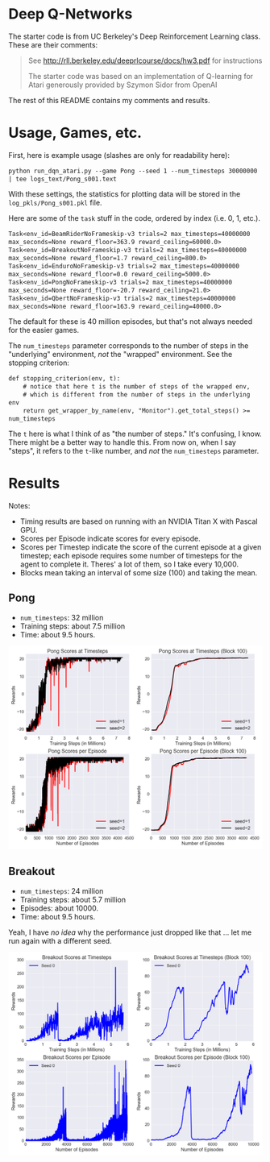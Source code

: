 # Deep Q-Networks

The starter code is from UC Berkeley's Deep Reinforcement Learning class.  These
are their comments:

> See http://rll.berkeley.edu/deeprlcourse/docs/hw3.pdf for instructions
> 
> The starter code was based on an implementation of Q-learning for Atari
> generously provided by Szymon Sidor from OpenAI

The rest of this README contains my comments and results. 

# Usage, Games, etc.

First, here is example usage (slashes are only for readability here):

```
python run_dqn_atari.py --game Pong --seed 1 --num_timesteps 30000000 | tee logs_text/Pong_s001.text
```

With these settings, the statistics for plotting data will be stored in the
`log_pkls/Pong_s001.pkl` file.

Here are some of the `task` stuff in the code, ordered by index (i.e. 0, 1,
etc.).

```
Task<env_id=BeamRiderNoFrameskip-v3 trials=2 max_timesteps=40000000 max_seconds=None reward_floor=363.9 reward_ceiling=60000.0>
Task<env_id=BreakoutNoFrameskip-v3 trials=2 max_timesteps=40000000 max_seconds=None reward_floor=1.7 reward_ceiling=800.0>
Task<env_id=EnduroNoFrameskip-v3 trials=2 max_timesteps=40000000 max_seconds=None reward_floor=0.0 reward_ceiling=5000.0>
Task<env_id=PongNoFrameskip-v3 trials=2 max_timesteps=40000000 max_seconds=None reward_floor=-20.7 reward_ceiling=21.0>
Task<env_id=QbertNoFrameskip-v3 trials=2 max_timesteps=40000000 max_seconds=None reward_floor=163.9 reward_ceiling=40000.0>
```

The default for these is 40 million episodes, but that's not always needed for
the easier games.

The `num_timesteps` parameter corresponds to the number of steps in the
"underlying" environment, *not* the "wrapped" environment. See the stopping
criterion:

```
def stopping_criterion(env, t):
    # notice that here t is the number of steps of the wrapped env,
    # which is different from the number of steps in the underlying env
    return get_wrapper_by_name(env, "Monitor").get_total_steps() >= num_timesteps
```

The `t` here is what I think of as "the number of steps." It's confusing, I
know. There might be a better way to handle this. From now on, when I say
"steps", it refers to the `t`-like number, and *not* the `num_timesteps`
parameter.

# Results

Notes:

- Timing results are based on running with an NVIDIA Titan X with Pascal GPU.
- Scores per Episode indicate scores for every episode.
- Scores per Timestep indicate the score of the current episode at a given
  timestep; each episode requires some number of timesteps for the agent to
  complete it. Theres' a lot of them, so I take every 10,000.
- Blocks mean taking an interval of some size (100) and taking the mean.

## Pong

- `num_timesteps`: 32 million
- Training steps: about 7.5 million
- Time: about 9.5 hours.

![pong](figures/Pong.png?raw=true)

## Breakout

- `num_timesteps`: 24 million
- Training steps: about 5.7 million
- Episodes: about 10000.
- Time: about 9.5 hours.

Yeah, I have *no idea* why the performance just dropped like that ... let me run
again with a different seed.

![breakout](figures/Breakout.png?raw=true)
